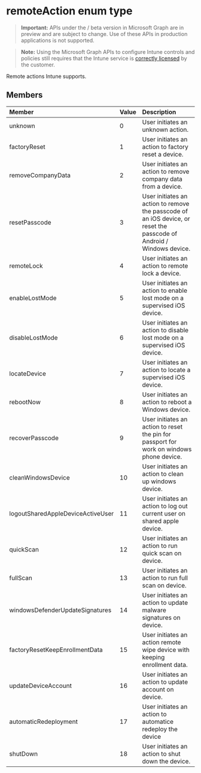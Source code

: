 ﻿# remoteAction enum type

> **Important:** APIs under the / beta version in Microsoft Graph are in preview and are subject to change. Use of these APIs in production applications is not supported.

> **Note:** Using the Microsoft Graph APIs to configure Intune controls and policies still requires that the Intune service is [correctly licensed](https://go.microsoft.com/fwlink/?linkid=839381) by the customer.

Remote actions Intune supports.
## Members
|Member|Value|Description|
|:---|:---|:---|
|unknown|0|User initiates an unknown action.|
|factoryReset|1|User initiates an action to factory reset a device. |
|removeCompanyData|2|User initiates an action to remove company data from a device. |
|resetPasscode|3|User initiates an action to remove the passcode of an iOS device, or reset the passcode of Android / Windows device. |
|remoteLock|4|User initiates an action to remote lock a device.|
|enableLostMode|5|User initiates an action to enable lost mode on a supervised iOS device.|
|disableLostMode|6|User initiates an action to disable lost mode on a supervised iOS device.|
|locateDevice|7|User initiates an action to locate a supervised iOS device.|
|rebootNow|8|User initiates an action to reboot a Windows device.|
|recoverPasscode|9|User initiates an action to reset the pin for passport for work on windows phone device.|
|cleanWindowsDevice|10|User initiates an action to clean up windows device.|
|logoutSharedAppleDeviceActiveUser|11|User initiates an action to log out current user on shared apple device.|
|quickScan|12|User initiates an action to run quick scan on device.|
|fullScan|13|User initiates an action to run full scan on device.|
|windowsDefenderUpdateSignatures|14|User initiates an action to update malware signatures on device.|
|factoryResetKeepEnrollmentData|15|User initiates an action remote wipe device with keeping enrollment data.|
|updateDeviceAccount|16|User initiates an action to update account on device.|
|automaticRedeployment|17|User initiates an action to automatice redeploy the device|
|shutDown|18|User initiates an action to shut down the device.|











